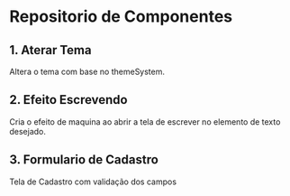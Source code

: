 # Repositorio de Componentes

## 1. Aterar Tema
  Altera o tema com base no themeSystem.

## 2. Efeito Escrevendo
  Cria o efeito de maquina ao abrir a tela de escrever no elemento de texto desejado.

## 3. Formulario de Cadastro
  Tela de Cadastro com validação dos campos
